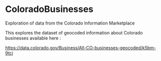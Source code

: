 # ColoradoBusinesses
Exploration of data from the Colorado Information Marketplace

This explores the dataset of geocoded information about Colorado businesses available here :

https://data.colorado.gov/Business/All-CO-businesses-geocoded/k5bm-9tcj
